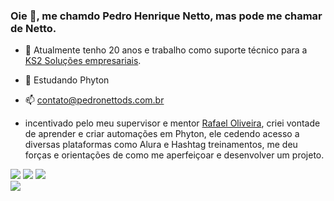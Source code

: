 ### Oie 👋, me chamdo Pedro Henrique Netto, mas pode me chamar de Netto.

- 🔭 Atualmente tenho 20 anos e trabalho como suporte técnico para a [KS2 Soluções empresariais](https://www.linkedin.com/company/ks2solucoes).
- 🌱 Estudando Phyton
- 📫 contato@pedronettods.com.br

- incentivado pelo meu supervisor e mentor [Rafael Oliveira](https://www.linkedin.com/in/rafael19/), criei vontade de aprender e criar automações em Phyton, ele cedendo acesso a diversas plataformas como Alura e Hashtag treinamentos, me deu forças e orientações de como me aperfeiçoar e desenvolver um projeto.

<div>
<img src="https://img.shields.io/badge/Visual_Studio-5C2D91?style=for-the-badge&logo=visual%20studio&logoColor=white">
<img src="https://img.shields.io/badge/Python-14354C?style=for-the-badge&logo=python&logoColor=white">
<img src="https://img.shields.io/badge/HTML5-E34F26?style=for-the-badge&logo=html5&logoColor=white">

</div>
<img src="https://github-readme-stats.vercel.app/api/top-langs/?username=PedroNettoDs&theme=blue-green">
